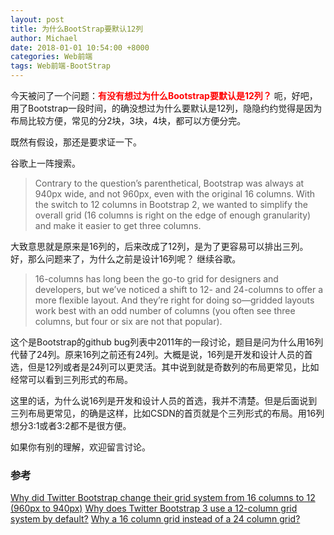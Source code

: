 ```yaml
---
layout: post
title: 为什么BootStrap要默认12列
author: Michael
date: 2018-01-01 10:54:00 +8000
categories: Web前端
tags: Web前端-BootStrap
---
```


今天被问了一个问题：<span style="font-weight:bold;color:red;">有没有想过为什么Bootstrap要默认是12列？</span>
呃，好吧，用了Bootstrap一段时间，的确没想过为什么要默认是12列，隐隐约约觉得是因为布局比较方便，常见的分2块，3块，4块，都可以方便分完。

既然有假设，那还是要求证一下。

谷歌上一阵搜索。

>Contrary to the question’s parenthetical, Bootstrap was always at 940px wide, and not 960px, even with the original 16 columns. With the switch to 12 columns in Bootstrap 2, we wanted to simplify the overall grid (16 columns is right on the edge of enough granularity) and make it easier to get three columns.

大致意思就是原来是16列的，后来改成了12列，是为了更容易可以排出三列。 
好，那么问题来了，为什么之前是设计16列呢？ 
继续谷歌。

>16-columns has long been the go-to grid for designers and developers, but we’ve noticed a shift to 12- and 24-columns to offer a more flexible layout. And they’re right for doing so—gridded layouts work best with an odd number of columns (you often see three columns, but four or six are not that popular).

这个是Bootstrap的github bug列表中2011年的一段讨论，题目是问为什么用16列代替了24列。原来16列之前还有24列。大概是说，16列是开发和设计人员的首选，但是12列或者是24列可以更灵活。其中说到就是奇数列的布局更常见，比如经常可以看到三列形式的布局。

这里的话，为什么说16列是开发和设计人员的首选，我并不清楚。但是后面说到三列布局更常见，的确是这样，比如CSDN的首页就是个三列形式的布局。用16列想分3:1或者3:2都不是很方便。

如果你有别的理解，欢迎留言讨论。

### 参考
[Why did Twitter Bootstrap change their grid system from 16 columns to 12 (960px to 940px)](http://www.quora.com/Why-did-Twitter-Bootstrap-change-their-grid-system-from-16-columns-to-12-960px-to-940px)
[Why does Twitter Bootstrap 3 use a 12-column grid system by default?](http://www.quora.com/Why-does-Twitter-Bootstrap-3-use-a-12-column-grid-system-by-default)
[Why a 16 column grid instead of a 24 column grid?](https://github.com/twbs/bootstrap/issues/93)

